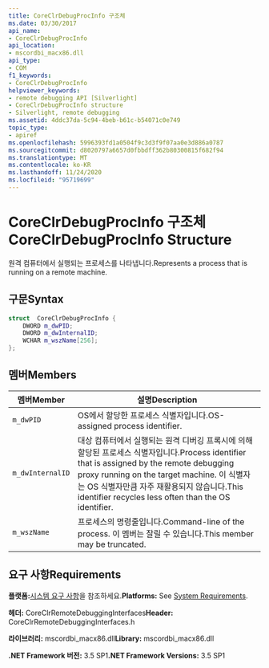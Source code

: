 ```yaml
---
title: CoreClrDebugProcInfo 구조체
ms.date: 03/30/2017
api_name:
- CoreClrDebugProcInfo
api_location:
- mscordbi_macx86.dll
api_type:
- COM
f1_keywords:
- CoreClrDebugProcInfo
helpviewer_keywords:
- remote debugging API [Silverlight]
- CoreClrDebugProcInfo structure
- Silverlight, remote debugging
ms.assetid: 4ddc37da-5c94-4beb-b61c-b54071c0e749
topic_type:
- apiref
ms.openlocfilehash: 5996393fd1a0504f9c3d3f9f07aa0e3d886a0787
ms.sourcegitcommit: d8020797a6657d0fbbdff362b80300815f682f94
ms.translationtype: MT
ms.contentlocale: ko-KR
ms.lasthandoff: 11/24/2020
ms.locfileid: "95719699"
---
```

# <a name="coreclrdebugprocinfo-structure"></a><span data-ttu-id="136e3-102">CoreClrDebugProcInfo 구조체</span><span class="sxs-lookup"><span data-stu-id="136e3-102">CoreClrDebugProcInfo Structure</span></span>

<span data-ttu-id="136e3-103">원격 컴퓨터에서 실행되는 프로세스를 나타냅니다.</span><span class="sxs-lookup"><span data-stu-id="136e3-103">Represents a process that is running on a remote machine.</span></span>  
  
## <a name="syntax"></a><span data-ttu-id="136e3-104">구문</span><span class="sxs-lookup"><span data-stu-id="136e3-104">Syntax</span></span>  
  
```cpp  
struct  CoreClrDebugProcInfo {  
    DWORD m_dwPID;  
    DWORD m_dwInternalID;  
    WCHAR m_wszName[256];  
};  
```  
  
## <a name="members"></a><span data-ttu-id="136e3-105">멤버</span><span class="sxs-lookup"><span data-stu-id="136e3-105">Members</span></span>  
  
|<span data-ttu-id="136e3-106">멤버</span><span class="sxs-lookup"><span data-stu-id="136e3-106">Member</span></span>|<span data-ttu-id="136e3-107">설명</span><span class="sxs-lookup"><span data-stu-id="136e3-107">Description</span></span>|  
|------------|-----------------|  
|`m_dwPID`|<span data-ttu-id="136e3-108">OS에서 할당한 프로세스 식별자입니다.</span><span class="sxs-lookup"><span data-stu-id="136e3-108">OS-assigned process identifier.</span></span>|  
|`m_dwInternalID`|<span data-ttu-id="136e3-109">대상 컴퓨터에서 실행되는 원격 디버깅 프록시에 의해 할당된 프로세스 식별자입니다.</span><span class="sxs-lookup"><span data-stu-id="136e3-109">Process identifier that is assigned by the remote debugging proxy running on the target machine.</span></span> <span data-ttu-id="136e3-110">이 식별자는 OS 식별자만큼 자주 재활용되지 않습니다.</span><span class="sxs-lookup"><span data-stu-id="136e3-110">This identifier recycles less often than the OS identifier.</span></span>|  
|`m_wszName`|<span data-ttu-id="136e3-111">프로세스의 명령줄입니다.</span><span class="sxs-lookup"><span data-stu-id="136e3-111">Command-line of the process.</span></span> <span data-ttu-id="136e3-112">이 멤버는 잘릴 수 있습니다.</span><span class="sxs-lookup"><span data-stu-id="136e3-112">This member may be truncated.</span></span>|  
  
## <a name="requirements"></a><span data-ttu-id="136e3-113">요구 사항</span><span class="sxs-lookup"><span data-stu-id="136e3-113">Requirements</span></span>  

 <span data-ttu-id="136e3-114">**플랫폼:**[시스템 요구 사항](../../get-started/system-requirements.md)을 참조하세요.</span><span class="sxs-lookup"><span data-stu-id="136e3-114">**Platforms:** See [System Requirements](../../get-started/system-requirements.md).</span></span>  
  
 <span data-ttu-id="136e3-115">**헤더:** CoreClrRemoteDebuggingInterfaces</span><span class="sxs-lookup"><span data-stu-id="136e3-115">**Header:** CoreClrRemoteDebuggingInterfaces.h</span></span>  
  
 <span data-ttu-id="136e3-116">**라이브러리:** mscordbi_macx86.dll</span><span class="sxs-lookup"><span data-stu-id="136e3-116">**Library:** mscordbi_macx86.dll</span></span>  
  
 <span data-ttu-id="136e3-117">**.NET Framework 버전:** 3.5 SP1</span><span class="sxs-lookup"><span data-stu-id="136e3-117">**.NET Framework Versions:** 3.5 SP1</span></span>
